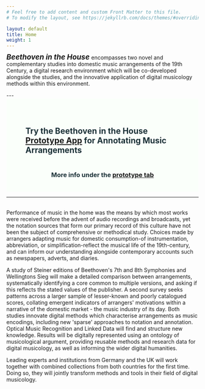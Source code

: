 ```yaml
---
# Feel free to add content and custom Front Matter to this file.
# To modify the layout, see https://jekyllrb.com/docs/themes/#overriding-theme-defaults

layout: default
title: Home
weight: 1
---
```

<p>
<span
style='font-size: 135%;
font-style: italic;
font-weight: bold;
line-height: 0.8'>
Beethoven in the House
</span>
encompasses two novel and complementary studies into domestic music arrangements of the 19th Century, a digital research environment which will be co-developed alongside the studies, and the innovative application of digital musicology methods within this environment.</p>
---

<section class="hero"   style='

  font-weight: 500;
  color: #1c3238;
  margin-bottom: 0;'>


<!-- <img src="" alt="image"> -->
<div class="overlay"></div><!--/.overlay-->
<div style="background-color:#fafffa;" >
<br/>
<h2 style="padding-top: 25px;padding-left: 50px;padding-bottom: 20px;padding-right:30px;">Try the Beethoven in the House <a href="https://tool.domestic-beethoven.eu" style='font-weight: bold;'>Prototype App</a> for Annotating Music Arrangements</h2>
<h3 align=center>More info under the <b><a href="./annotapp">prototype tab</a></b></h3>
<!-- <p>Description text</p> -->
<br/>
</div>
</section>

---
<br/>
Performance of music in the home was the means by which most works were received before the advent of audio recordings and broadcasts, yet the notation sources that form our primary record of this culture have not been the subject of comprehensive or methodical study. Choices made by arrangers adapting music for domestic consumption-of instrumentation, abbreviation, or simplification-reflect the musical life of the 19th-century, and can inform our understanding alongside contemporary accounts such as newspapers, adverts, and diaries.


A study of Steiner editions of Beethoven's 7th and 8th Symphonies and Wellingtons Sieg will make a detailed comparison between arrangements, systematically identifying a core common to multiple versions, and asking if this reflects the stated values of the publisher. A second survey seeks patterns across a larger sample of lesser-known and poorly catalogued scores, collating emergent indicators of arrangers' motivations within a narrative of the domestic market - the music industry of its day. Both studies innovate digital methods which characterise arrangements as music encodings, including new 'sparse' approaches to notation and annotation. Optical Music Recognition and Linked Data will find and structure new knowledge. Results will be digitally represented using an ontology of musicological argument, providing reusable methods and research data for digital musicology, as well as informing the wider digital humanities.


Leading experts and institutions from Germany and the UK will work together with combined collections from both countries for the first time. Doing so, they will jointly transform methods and tools in their field of digital musicology.
